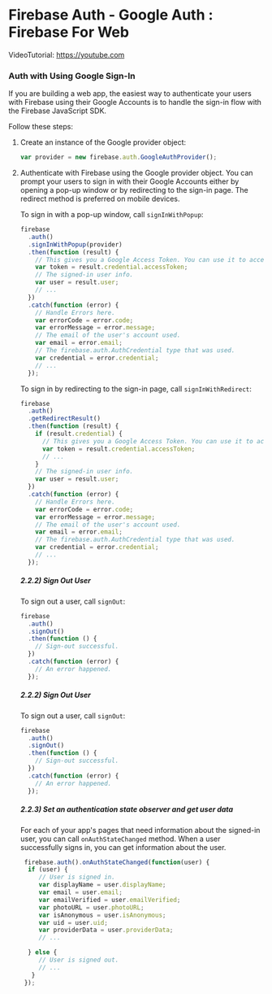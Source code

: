 # Firebase Auth - Google Auth : Firebase For Web

VideoTutorial: https://youtube.com

### Auth with Using Google Sign-In

If you are building a web app, the easiest way to authenticate your users with Firebase using their Google Accounts is to handle the sign-in flow with the Firebase JavaScript SDK.

Follow these steps:

1.  Create an instance of the Google provider object:
    ```js
    var provider = new firebase.auth.GoogleAuthProvider();
    ```
2.  Authenticate with Firebase using the Google provider object. You can prompt your users to sign in with their Google Accounts either by opening a pop-up window or by redirecting to the sign-in page. The redirect method is preferred on mobile devices.

    To sign in with a pop-up window, call `signInWithPopup`:

    ```js
    firebase
      .auth()
      .signInWithPopup(provider)
      .then(function (result) {
        // This gives you a Google Access Token. You can use it to access the Google API.
        var token = result.credential.accessToken;
        // The signed-in user info.
        var user = result.user;
        // ...
      })
      .catch(function (error) {
        // Handle Errors here.
        var errorCode = error.code;
        var errorMessage = error.message;
        // The email of the user's account used.
        var email = error.email;
        // The firebase.auth.AuthCredential type that was used.
        var credential = error.credential;
        // ...
      });
    ```

    To sign in by redirecting to the sign-in page, call `signInWithRedirect`:

    ```js
    firebase
      .auth()
      .getRedirectResult()
      .then(function (result) {
        if (result.credential) {
          // This gives you a Google Access Token. You can use it to access the Google API.
          var token = result.credential.accessToken;
          // ...
        }
        // The signed-in user info.
        var user = result.user;
      })
      .catch(function (error) {
        // Handle Errors here.
        var errorCode = error.code;
        var errorMessage = error.message;
        // The email of the user's account used.
        var email = error.email;
        // The firebase.auth.AuthCredential type that was used.
        var credential = error.credential;
        // ...
      });
    ```

    ##### 2.2.2) Sign Out User

    To sign out a user, call `signOut`:

    ```js
    firebase
      .auth()
      .signOut()
      .then(function () {
        // Sign-out successful.
      })
      .catch(function (error) {
        // An error happened.
      });
    ```

    ##### 2.2.2) Sign Out User

    To sign out a user, call `signOut`:

    ```js
    firebase
      .auth()
      .signOut()
      .then(function () {
        // Sign-out successful.
      })
      .catch(function (error) {
        // An error happened.
      });
    ```

    ##### 2.2.3) Set an authentication state observer and get user data
    
    For each of your app's pages that need information about the signed-in user, you can call `onAuthStateChanged` method. When a user successfully signs in, you can get information about the user.

       ```js
        firebase.auth().onAuthStateChanged(function(user) {
         if (user) {
            // User is signed in.
            var displayName = user.displayName;
            var email = user.email;
            var emailVerified = user.emailVerified;
            var photoURL = user.photoURL;
            var isAnonymous = user.isAnonymous;
            var uid = user.uid;
            var providerData = user.providerData;
            // ...

         } else {
            // User is signed out.
            // ...
          }
        });
       ```
